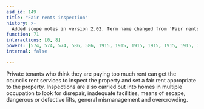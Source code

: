 ```yaml
---
esd_id: 149
title: "Fair rents inspection"
history: >-
  Added scope notes in version 2.02. Term name changed from 'Fair rents inspection - homes in multiple occupation' to 'Housing - multiple occupation - fair rents inspection' in version 3.00. Name changed to 'Fair rents inspection' in version 4.00.
function: 71
interactions: [0, 8]
powers: [574, 574, 574, 586, 586, 1915, 1915, 1915, 1915, 1915, 1915, 3118, 3118, 3118, 3118, 3119, 3119, 3119, 3119]
internal: false

---
```


Private tenants who think they are paying too much rent can get the councils rent services to inspect the property and set a fair rent appropriate to the property. Inspections are also carried out into homes in multiple occupation to look for disrepair, inadequate facilities, means of escape, dangerous or defective lifts, general mismanagement and overcrowding.

